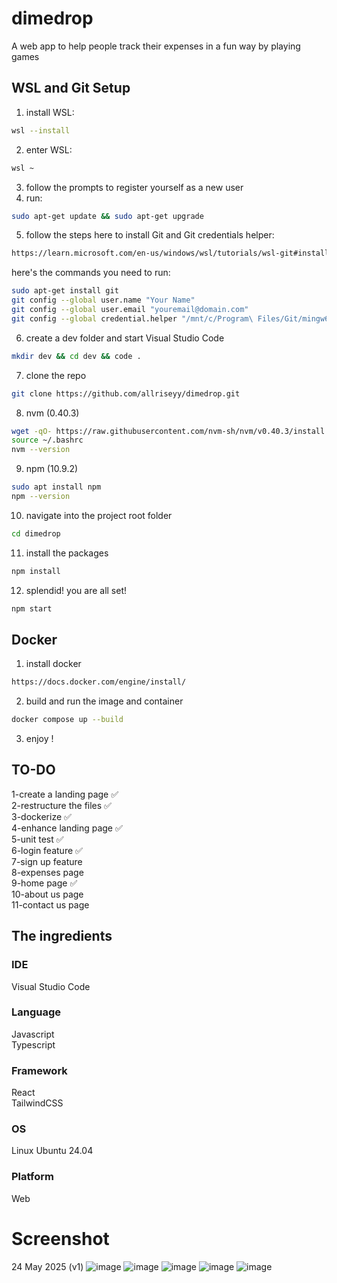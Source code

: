 # dimedrop
A web app to help people track their expenses in a fun way by playing games

## WSL and Git Setup
1. install WSL:
```bash
wsl --install
```
2. enter WSL:
```bash
wsl ~
```
3. follow the prompts to register yourself as a new user
4. run:
```bash
sudo apt-get update && sudo apt-get upgrade
```
5. follow the steps here to install Git and Git credentials helper: 
```bash
https://learn.microsoft.com/en-us/windows/wsl/tutorials/wsl-git#installing-git
```
here's the commands you need to run:
```bash
sudo apt-get install git
git config --global user.name "Your Name"
git config --global user.email "youremail@domain.com"
git config --global credential.helper "/mnt/c/Program\ Files/Git/mingw64/bin/git-credential-manager.exe"
```
6. create a dev folder and start Visual Studio Code
```bash
mkdir dev && cd dev && code .
```
7. clone the repo
```bash
git clone https://github.com/allriseyy/dimedrop.git
```
8. nvm (0.40.3)
```bash
wget -qO- https://raw.githubusercontent.com/nvm-sh/nvm/v0.40.3/install.sh | bash
source ~/.bashrc
nvm --version
```
9. npm (10.9.2)
```bash
sudo apt install npm
npm --version
```
10. navigate into the project root folder
```bash
cd dimedrop
```
11. install the packages
```bash
npm install
```
12. splendid! you are all set!
```bash
npm start
```

## Docker
1. install docker
```bash
https://docs.docker.com/engine/install/
```
2. build and run the image and container
```bash
docker compose up --build
```
3. enjoy !

## TO-DO
1-create a landing page ✅ <br/>
2-restructure the files ✅ <br/>
3-dockerize ✅ <br/>
4-enhance landing page ✅ <br/>
5-unit test ✅ <br/>
6-login feature ✅ <br/>
7-sign up feature <br/>
8-expenses page <br/>
9-home page ✅ <br/>
10-about us page <br/>
11-contact us page <br/>



## The ingredients
### IDE
Visual Studio Code
### Language
Javascript <br/>
Typescript
### Framework
React <br/>
TailwindCSS
### OS
Linux Ubuntu 24.04
### Platform
Web


# Screenshot
24 May 2025 (v1)
![image](https://github.com/user-attachments/assets/e52c0295-6d73-40cd-8dae-f122b2694183)
![image](https://github.com/user-attachments/assets/1da17dd5-24cb-4b6e-be61-dbc4fe33ac63)
![image](https://github.com/user-attachments/assets/5a9b908a-eb43-41ba-b5bb-d0bfaf0e74c1)
![image](https://github.com/user-attachments/assets/1fe16e67-bcb3-4412-ac2c-051f0dbcdd9e)
![image](https://github.com/user-attachments/assets/8af4b148-4e56-421f-b665-e71febf9a856)






